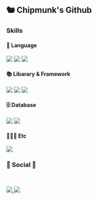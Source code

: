 <h2> 🐿 Chipmunk's Github </h2>

<h3> Skills </h3>

<h4> 🚩 Language </h4>
<p>
  <img src="https://img.shields.io/badge/JavaScript-F7DF1E?style=flat-square&logo=JavaScript&logoColor=yellow"/>
  <img src="https://img.shields.io/badge/TypeScript-3790AD?style=flat-square&logo=TypeScript&logoColor=blue"/>
  <img src="https://img.shields.io/badge/Java-007396?style=flat-square&logo=JAVA&logoColor=white"/>
</p>


<h4> 📚 Libarary & Framework </h4>
<p>
  <img src="https://img.shields.io/badge/Express-6DB33F?style=flat-square&amp;logo=express&amp;logoColor=red" />
  <img src="https://img.shields.io/badge/React-6DB33F?style=flat-square&amp;logo=React&amp;logoColor=blue" />
    <img src="https://img.shields.io/badge/Spring-6DB33F?style=flat-square&amp;logo=Spring&amp;logoColor=green" />
</p>

<h4> 🗄 Database </h4>
<p>
  <img src="https://img.shields.io/badge/mysql-6DB33F?style=flat-square&amp;logo=mysql&amp;logoColor=white" />
  <img src="https://img.shields.io/badge/mongoDB-6DB33F?style=flat-square&amp;logo=mongoDB&amp;logoColor=white" />
</p>

<h4> 👨‍👧‍👦 Etc </h4>
<p>
  <img src="https://img.shields.io/badge/Git-6DB33F?style=flat-square&amp;logo=Git&amp;logoColor=white" />
</p>

<h3><b>💌 Social 💌 </b></h3>
</br>
<p>
  <a href="mailto:devquokkajeong@gmail.com">
    <img src="https://img.shields.io/badge/Gmail-D14836?style=flat-square&logo=Gmail&logoColor=white&link=mailto:devquokkajeong@gmail.com"/>
  </a>
  <a href="https://chipmunk-dev.github.io/">
    <img src="http://img.shields.io/badge/Blog-20c997?style=flat-square&logo=Blog&link=https://chipmunk-dev.github.io"/>
  </a>
</p>

<!-- [![Solved.ac Profile](http://mazassumnida.wtf/api/v2/generate_badge?boj=devquokkajeong)](https://solved.ac/devquokkajeong/) -->

